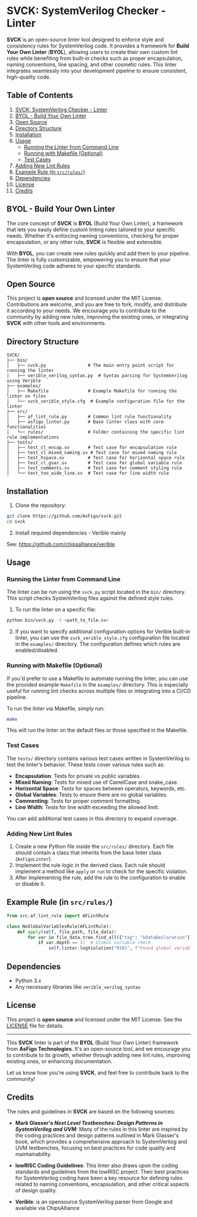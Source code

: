 
# SVCK: SystemVerilog Checker - Linter

**SVCK** is an open-source linter tool designed to enforce style and consistency rules for SystemVerilog code. It provides a framework for **Build Your Own Linter** (**BYOL**), allowing users to create their own custom lint rules while benefiting from built-in checks such as proper encapsulation, naming conventions, line spacing, and other cosmetic rules. This linter integrates seamlessly into your development pipeline to ensure consistent, high-quality code.

## Table of Contents

1. [SVCK: SystemVerilog Checker - Linter](#svck-systemverilog-checker---linter)
2. [BYOL - Build Your Own Linter](#byol---build-your-own-linter)
3. [Open Source](#open-source)
4. [Directory Structure](#directory-structure)
5. [Installation](#installation)
6. [Usage](#usage)
   - [Running the Linter from Command Line](#running-the-linter-from-command-line)
   - [Running with Makefile (Optional)](#running-with-makefile-optional)
   - [Test Cases](#test-cases)
7. [Adding New Lint Rules](#adding-new-lint-rules)
8. [Example Rule (in `src/rules/`)](#example-rule-in-srcrules)
9. [Dependencies](#dependencies)
10. [License](#license)
11. [Credits](#credits)

## BYOL - Build Your Own Linter

The core concept of **SVCK** is **BYOL** (Build Your Own Linter), a framework that lets you easily define custom linting rules tailored to your specific needs. Whether it's enforcing naming conventions, checking for proper encapsulation, or any other rule, **SVCK** is flexible and extensible.

With **BYOL**, you can create new rules quickly and add them to your pipeline. The linter is fully customizable, empowering you to ensure that your SystemVerilog code adheres to your specific standards.

## Open Source

This project is **open source** and licensed under the MIT License. Contributions are welcome, and you are free to fork, modify, and distribute it according to your needs. We encourage you to contribute to the community by adding new rules, improving the existing ones, or integrating **SVCK** with other tools and environments.

## Directory Structure

```plaintext
SVCK/
├── bin/
│   ├── svck.py                # The main entry point script for running the linter
│   ├── verible_verilog_syntax.py  # Syntax parsing for SystemVerilog using Verible
├── examples/
│   ├── Makefile               # Example Makefile for running the linter on files
│   └── svck_verible_style.cfg  # Example configuration file for the linter
├── src/
│   ├── af_lint_rule.py        # Common lint rule functionality
│   ├── asfigo_linter.py       # Base linter class with core functionalities
│   └── rules/                 # Folder containing the specific lint rule implementations
├── tests/
│   ├── test_cl_encap.sv       # Test case for encapsulation rule
│   ├── test_cl_mixed_naming.sv # Test case for mixed naming rule
│   ├── test_hspace.sv         # Test case for horizontal space rule
│   ├── test_cl_gvar.sv        # Test case for global variable rule
│   ├── test_comments.sv       # Test case for comment styling rule
│   └── test_too_wide_line.sv  # Test case for line width rule
```

## Installation

1. Clone the repository:

```bash
git clone https://github.com/AsFigo/svck.git
cd svck
```

2. Install required dependencies - Verible mainly


See: https://github.com/chipsalliance/verible

## Usage

### Running the Linter from Command Line

The linter can be run using the `svck.py` script located in the `bin/` directory. This script checks SystemVerilog files against the defined style rules.

1. To run the linter on a specific file:

```bash
python bin/svck.py -t <path_to_file.sv>
```

2. If you want to specify additional configuration options for Verible built-in linter, you can use the `svck_verible_style.cfg` configuration file located in the `examples/` directory. The configuration defines which rules are enabled/disabled.

### Running with Makefile (Optional)

If you'd prefer to use a Makefile to automate running the linter, you can use the provided example `Makefile` in the `examples/` directory. This is especially useful for running lint checks across multiple files or integrating into a CI/CD pipeline.

To run the linter via Makefile, simply run:

```bash
make 
```

This will run the linter on the default files or those specified in the Makefile.

### Test Cases

The `tests/` directory contains various test cases written in SystemVerilog to test the linter's behavior. These tests cover various rules such as:

- **Encapsulation**: Tests for private vs public variables.
- **Mixed Naming**: Tests for mixed use of CamelCase and snake_case.
- **Horizontal Space**: Tests for spaces between operators, keywords, etc.
- **Global Variables**: Tests to ensure there are no global variables.
- **Commenting**: Tests for proper comment formatting.
- **Line Width**: Tests for line width exceeding the allowed limit.

You can add additional test cases in this directory to expand coverage.

### Adding New Lint Rules

1. Create a new Python file inside the `src/rules/` directory. Each file should contain a class that inherits from the base linter class (`AsFigoLinter`).
2. Implement the rule logic in the derived class. Each rule should implement a method like `apply` or `run` to check for the specific violation.
3. After implementing the rule, add the rule to the configuration to enable or disable it.

## Example Rule (in `src/rules/`)

```python
from src.af_lint_rule import AFLintRule

class NoGlobalVariablesRule(AFLintRule):
    def apply(self, file_path, file_data):
        for var in file_data.tree.find_all({"tag": "kDataDeclaration"}):
            if var.depth == 1:  # Global variable check
                self.linter.logViolation("R101", f"Found global variable: {var.text} in file: {file_path}", severity="ERROR")
```

## Dependencies

- Python 3.x
- Any necessary libraries like `verible_verilog_syntax`

## License

This project is **open source** and licensed under the MIT License. See the [LICENSE](LICENSE) file for details.

---

This **SVCK** linter is part of the **BYOL** (Build Your Own Linter) framework from **AsFigo Technologies**. It's an open-source tool, and we encourage you to contribute to its growth, whether through adding new lint rules, improving existing ones, or enhancing documentation.

Let us know how you're using **SVCK**, and feel free to contribute back to the community!

## Credits

The rules and guidelines in **SVCK** are based on the following sources:

- **Mark Glasser's *Next Level Testbenches: Design Patterns in SystemVerilog and UVM***: Many of the rules in this linter are inspired by the coding practices and design patterns outlined in Mark Glasser's book, which provides a comprehensive approach to SystemVerilog and UVM testbenches, focusing on best practices for code quality and maintainability.

- **lowRISC Coding Guidelines**: This linter also draws upon the coding standards and guidelines from the lowRISC project. Their best practices for SystemVerilog coding have been a key resource for defining rules related to naming conventions, encapsulation, and other critical aspects of design quality.

- **Verible**: is an opensource SystemVerilog parser from Google and available via ChipsAlliance

